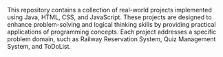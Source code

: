 This repository contains a collection of real-world projects implemented using Java, HTML, CSS, and JavaScript. These projects are designed to enhance problem-solving and logical thinking skills by providing practical applications of programming concepts. Each project addresses a specific problem domain, such as Railway Reservation System, Quiz Management System, and ToDoList.
